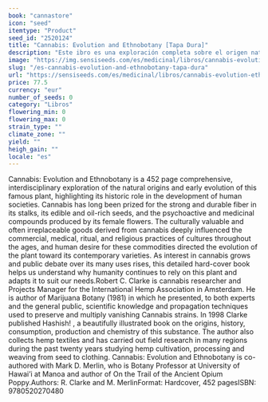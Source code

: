 ```yaml
---
book: "cannastore"
icon: "seed"
itemtype: "Product"
seed_id: "2520124"
title: "Cannabis: Evolution and Ethnobotany [Tapa Dura]"
description: "Este ibro es una exploración completa sobre el origen natural y la evolución temprana de esta famosa planta ¡Cómpra Cannabis: Evolution and Ethnobotany!"
image: "https://img.sensiseeds.com/es/medicinal/libros/cannabis-evolution-ethnobotany-image.png"
slug: "/es-cannabis-evolution-and-ethnobotany-tapa-dura"
url: "https://sensiseeds.com/es/medicinal/libros/cannabis-evolution-ethnobotany?a_aid=cannastore"
price: 77.5
currency: "eur"
number_of_seeds: 0
category: "Libros"
flowering_min: 0
flowering_max: 0
strain_type: ""
climate_zone: ""
yield: ""
heigh_gain: ""
locale: "es"
---
```

Cannabis: Evolution and Ethnobotany is a 452 page comprehensive, interdisciplinary exploration of the natural origins and early evolution of this famous plant, highlighting its historic role in the development of human societies. Cannabis has long been prized for the strong and durable fiber in its stalks, its edible and oil-rich seeds, and the psychoactive and medicinal compounds produced by its female flowers. The culturally valuable and often irreplaceable goods derived from cannabis deeply influenced the commercial, medical, ritual, and religious practices of cultures throughout the ages, and human desire for these commodities directed the evolution of the plant toward its contemporary varieties. As interest in cannabis grows and public debate over its many uses rises, this detailed hard-cover book helps us understand why humanity continues to rely on this plant and adapts it to suit our needs.Robert C. Clarke is cannabis researcher and Projects Manager for the International Hemp Association in Amsterdam. He is author of Marijuana Botany (1981) in which he presented, to both experts and the general public, scientific knowledge and propagation techniques used to preserve and multiply vanishing Cannabis strains. In 1998 Clarke published Hashish! , a beautifully illustrated book on the origins, history, consumption, production and chemistry of this substance. The author also collects hemp textiles and has carried out field research in many regions during the past twenty years studying hemp cultivation, processing and weaving from seed to clothing. Cannabis: Evolution and Ethnobotany is co-authored with Mark D. Merlin, who is Botany Professor at University of Hawai’i at Manoa and author of On the Trail of the Ancient Opium Poppy.Authors: R. Clarke and M. MerlinFormat: Hardcover, 452 pagesISBN: 9780520270480
